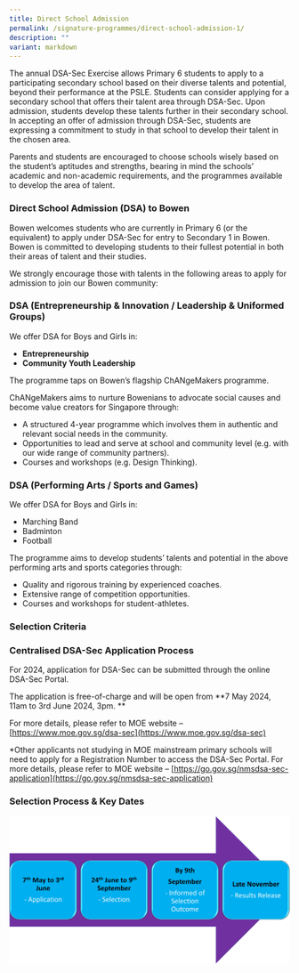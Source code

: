 ```yaml
---
title: Direct School Admission
permalink: /signature-programmes/direct-school-admission-1/
description: ""
variant: markdown
---
```

The annual DSA-Sec Exercise allows Primary 6 students to apply to a participating secondary school based on their diverse talents and potential, beyond their performance at the PSLE. Students can consider applying for a secondary school that offers their talent area through DSA-Sec. Upon admission, students develop these talents further in their secondary school. In accepting an offer of admission through DSA-Sec, students are expressing a commitment to study in that school to develop their talent in the chosen area.

Parents and students are encouraged to choose schools wisely based on the student’s aptitudes and strengths, bearing in mind the schools’ academic and non-academic requirements, and the programmes available to develop the area of talent.

### Direct School Admission (DSA) to Bowen

Bowen welcomes students who are currently in Primary 6 (or the equivalent) to apply under DSA-Sec for entry to Secondary 1 in Bowen. Bowen is committed to developing students to their fullest potential in both their areas of talent and their studies. 

We strongly encourage those with talents in the following areas to apply for admission to join our Bowen community:


### DSA (Entrepreneurship &amp; Innovation / Leadership &amp; Uniformed Groups)
  
We offer DSA for Boys and Girls in:
* <b>Entrepreneurship</b>
* <b>Community Youth Leadership</b>


The programme taps on Bowen’s flagship ChANgeMakers programme. 

ChANgeMakers aims to nurture Bowenians to advocate social causes and become value creators for Singapore through:
* A structured 4-year programme which involves them in authentic and relevant social needs in the community.
* Opportunities to lead and serve at school and community level (e.g. with our wide range of community partners).
* Courses and workshops (e.g. Design Thinking).


### DSA (Performing Arts / Sports and Games)

We offer DSA for Boys and Girls in:
* Marching Band
* Badminton
* Football

The programme aims to develop students’ talents and potential in the above performing arts and sports categories through:
* Quality and rigorous training by experienced coaches.
* Extensive range of competition opportunities.  
* Courses and workshops for student-athletes.


### Selection Criteria



### Centralised DSA-Sec Application Process

For 2024, application for DSA-Sec can be submitted through the online DSA-Sec Portal. 

The application is free-of-charge and will be open
from **7 May 2024, 11am to 3rd June 2024, 3pm. **

For more details, please refer to MOE website – [https://www.moe.gov.sg/dsa-sec](https://www.moe.gov.sg/dsa-sec)

*Other applicants not studying in MOE mainstream primary schools will need to apply for a Registration Number to access the DSA-Sec Portal. For more details, please refer to MOE website – [https://go.gov.sg/nmsdsa-sec-application](https://go.gov.sg/nmsdsa-sec-application)

### Selection Process &amp; Key Dates
![DSA timeline 2024](/images/Signature%20Programmes/DSA/DSA_timeline_2024.jpg)
